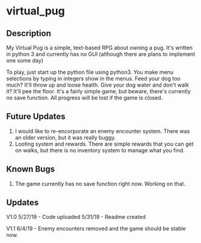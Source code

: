 # virtual_pug


##  Description ##
My Virtual Pug is a simple, text-based RPG about owning a pug.
It's written in python 3 and currently has no GUI (although there are plans to implement one some day)

To play, just start up the python file using python3. You make menu selections by typing in integers show in the menus.
Feed your dog too much? It'll throw up and loose health. Give your dog water and don't walk it? It'll pee the floor.
It's a fairly simple game, but beware, there's currently no save function. All progress will be lost if the game is closed.

## Future Updates ##
1. I would like to re-encorporate an enemy encounter system. There was an older version, but it was really buggy.
2. Looting system and rewards. There are simple rewards that you can get on walks, but there is no inventory system to manage what you find.

## Known Bugs ##
1. The game currently has no save function right now. Working on that.

## Updates ##
V1.0
5/27/19 - Code uploaded
5/31/19 - Readme created

V1.1
6/4/19  - Enemy encounters removed and the game should be stable now.
